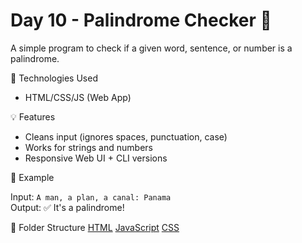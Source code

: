 # Day 10 - Palindrome Checker 🔁

A simple program to check if a given word, sentence, or number is a palindrome.

🔧 Technologies Used

- HTML/CSS/JS (Web App)

💡 Features

- Cleans input (ignores spaces, punctuation, case)
- Works for strings and numbers
- Responsive Web UI + CLI versions

📘 Example

Input: `A man, a plan, a canal: Panama`  
Output: ✅ It's a palindrome!

📁 Folder Structure
[HTML](Day10_PalindromeChecker/Web/palindrome.html)
[JavaScript](Day10_PalindromeChecker/Web/script.js)
[CSS](Day10_PalindromeChecker/Web/style.css)
